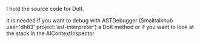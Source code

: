 I hold the source code for DoIt.It is needed if you want to debug with ASTDebugger (Smalltalkhub user:'dh83' project:'ast-interpreter') a DoIt method or if you want to look at the stack in the AIContextInspector